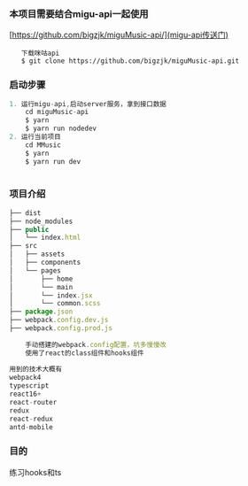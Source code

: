 ### 本项目需要结合migu-api一起使用
[https://github.com/bigzjk/miguMusic-api/](migu-api传送门)
```
   下载咪咕api
   $ git clone https://github.com/bigzjk/miguMusic-api.git
```
### 启动步骤
```js
1. 运行migu-api,启动server服务，拿到接口数据
    cd miguMusic-api
    $ yarn 
    $ yarn run nodedev
2. 运行当前项目
    cd MMusic
    $ yarn
    $ yarn run dev
    
```
### 项目介绍

```js
├── dist
├── node_modules
├── public
│   └── index.html
├── src
│   ├── assets
│   ├── components
│   └── pages
│       ├── home
│       └── main
│       └── index.jsx
│       └── common.scss
├── package.json
├── webpack.config.dev.js
├── webpack.config.prod.js
 
    手动搭建的webpack.config配置，坑多慢慢改
    使用了react的class组件和hooks组件
    
用到的技术大概有
webpack4
typescript
react16+
react-router
redux
react-redux
antd-mobile

```

### 目的
练习hooks和ts
